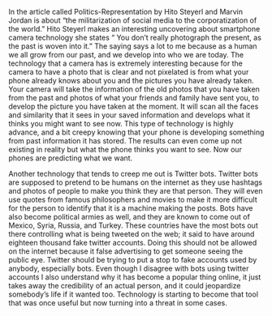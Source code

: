 
In the article called Politics-Representation by Hito Steyerl and Marvin Jordan is about “the militarization of social media to the 
corporatization of the world.” Hito Steyerl makes an interesting uncovering about smartphone camera technology she states “ You don’t 
really photograph the present, as the past is woven into it.” The saying says a lot to me because as a human we all grow from our past, 
and we develop into who we are today. The technology that a camera has is extremely interesting because for the camera to have a photo 
that is clear and not pixelated is from what your phone already knows about you and the pictures you have already taken.  Your camera 
will take the information of the old photos that you have taken from the past and photos of what your friends and family have sent you, 
to develop the picture you have taken at the moment. It will scan all the faces and similarity that it sees in your saved information 
and develops what it thinks you might want to see now. This type of technology is highly advance, and a bit creepy knowing that your 
phone is developing something from past information it has stored. The results can even come up not existing in reality but what the 
phone thinks you want to see. Now our phones are predicting what we want. 

Another technology that tends to creep me out is Twitter bots. Twitter bots are supposed to pretend to be humans on the internet as 
they use hashtags and photos of people to make you think they are that person. They will even use quotes from famous philosophers and 
movies to make it more difficult for the person to identify that it is a machine making the posts. Bots have also become political 
armies as well, and they are known to come out of Mexico, Syria, Russia, and Turkey. These countries have the most bots out there 
controlling what is being tweeted on the web; it said to have around eighteen thousand fake twitter accounts. Doing this should not 
be allowed on the internet because it false advertising to get someone seeing the public eye.  Twitter should be trying to put a stop 
to fake accounts used by anybody, especially bots. Even though I disagree with bots using twitter accounts I also understand why it has 
become a popular thing online, it just takes away the credibility of an actual person, and it could jeopardize somebody’s life if it 
wanted too. Technology is starting to become that tool that was once useful but now turning into a threat in some cases. 
